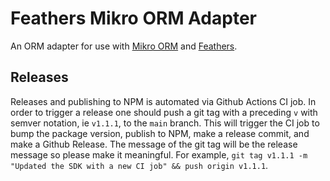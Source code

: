 # Feathers Mikro ORM Adapter

An ORM adapter for use with [Mikro ORM](https://mikro-orm.io/) and [Feathers](https://bailer.gitbooks.io/feathersjs/content/databases/readme.html).

## Releases
Releases and publishing to NPM is automated via Github Actions CI job. In order to trigger a release one should push a git tag with a preceding `v` with semver notation, ie `v1.1.1`, to the `main` branch. This will trigger the CI job to bump the package version, publish to NPM, make a release commit, and make a Github Release. The message of the git tag will be the release message so please make it meaningful. For example, `git tag v1.1.1 -m "Updated the SDK with a new CI job" && push origin v1.1.1`.